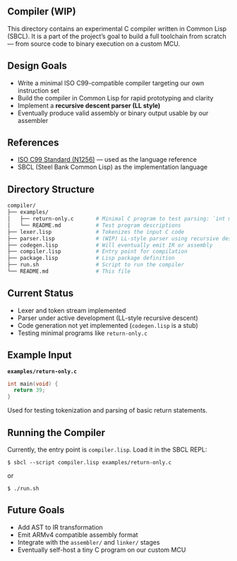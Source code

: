 ## Compiler (WIP)

This directory contains an experimental C compiler written in Common Lisp (SBCL). It is a part of the project’s goal to build a full toolchain from scratch — from source code to binary execution on a custom MCU.

## Design Goals

- Write a minimal ISO C99-compatible compiler targeting our own instruction set
- Build the compiler in Common Lisp for rapid prototyping and clarity
- Implement a **recursive descent parser (LL style)**
- Eventually produce valid assembly or binary output usable by our assembler


## References

- [ISO C99 Standard (N1256)](https://www.open-std.org/jtc1/sc22/wg14/www/docs/n1256.pdf) — used as the language reference
- SBCL (Steel Bank Common Lisp) as the implementation language


## Directory Structure

```bash
compiler/
├── examples/
│   ├── return-only.c       # Minimal C program to test parsing: `int main(void) { return 39; }`
│   └── README.md           # Test program descriptions
├── lexer.lisp              # Tokenizes the input C code
├── parser.lisp             # (WIP) LL-style parser using recursive descent
├── codegen.lisp            # Will eventually emit IR or assembly
├── compiler.lisp           # Entry point for compilation
├── package.lisp            # Lisp package definition
├── run.sh                  # Script to run the compiler
└── README.md               # This file
```

## Current Status

- Lexer and token stream implemented
-   Parser under active development (LL-style recursive descent)
- Code generation not yet implemented (`codegen.lisp` is a stub)
- Testing minimal programs like `return-only.c`


## Example Input

**`examples/return-only.c`**
```c
int main(void) {
  return 39;
}
```

Used for testing tokenization and parsing of basic return statements.


## Running the Compiler
Currently, the entry point is `compiler.lisp`. Load it in the SBCL REPL:

```shell
$ sbcl --script compiler.lisp examples/return-only.c
```
or
```shell
$ ./run.sh
```

## Future Goals
- Add AST to IR transformation
- Emit ARMv4 compatible assembly format
- Integrate with the `assembler/` and `linker/` stages
- Eventually self-host a tiny C program on our custom MCU